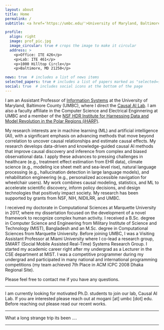 ```yaml
---
layout: about
title: Home
permalink: /
subtitle: <a href='https://umbc.edu/'>University of Maryland, Baltimore County</a>

profile:
  align: right
  image: prof_pic.jpg
  image_circular: true # crops the image to make it circular
  address: >
    <p>Office: ITE 426</p>
    <p>Lab: ITE 461</p>
    <p>1000 Hilltop Circle</p>
    <p>Baltimore, MD 21250</p>

news: true  # includes a list of news items
selected_papers: true # includes a list of papers marked as "selected={true}"
social: true  # includes social icons at the bottom of the page
---
```


I am an Assistant Professor of [Information Systems](https://informationsystems.umbc.edu/) at the University of Maryland, Baltimore County (UMBC), where I direct the [Causal AI Lab](https://mogani.umbc.edu/). I am also a faculty affiliate in the Computer Science and Electrical Enginnering at UMBC and a member of the [NSF HDR Institute for Harnessing Data and Model Revolution in the Polar Regions (iHARP)](https://iharp.umbc.edu/).

My research interests are in machine learning (ML) and artificial intelligence (AI), with a significant emphasis on advancing methods that move beyond correlation to uncover causal relationships and estimate causal effects. My research develops data-driven and knowledge-guided causal AI methods that improve causal discovery and inference from complex and biased observational data. I apply these advances to pressing challenges in healthcare (e.g., treatment effect estimation from EHR data), climate science (e.g., modeling ice sheet melt and sea-level rise), natural language processing (e.g., hallucination detection in large language models), and rehabilitation engineering (e.g., personalized accessible navigation for wheelchair users). My work combines causal modeling, statistics, and ML to accelerate scientific discovery, inform policy decisions, and design technologies that positively impact society. My research has been supported by grants from NSF, NIH, NIDILRR, and UMBC.

I received my doctorate in Computational Sciences at Marquette University in 2017, where my dissertation focused on the development of a novel framework to recognize complex human activity. I received a B.Sc. degree in Computer Science and Engineering from Military Institute of Science and Technology (MIST), Bangladesh and an M.Sc. degree in Computational Sciences from Marquette University. Before joining UMBC, I was a Visiting Assistant Professor at Miami University where I co-lead a research group, SMART (Social Mobile Assisted Real-Time) Systems Research Group. I started my academic career right after my undergrad as a Lecturer in the CSE department at MIST. I was a competitive programmer during my undergrad and participated in many national and international programming competitions (my team achieved 7th Place in ACM ICPC 2008 Dhaka Regional Site).



Please feel free to contact me if you have any questions.

---
I am currently looking for motivated Ph.D. students to join our lab, Causal AI Lab. If you are interested please reach out at mogani [at] umbc [dot] edu. Before reaching out please read our recent works.

---

What a long strange trip its been ....

---
<!-- 

Put your address / P.O. box / other info right below your picture. You can also disable any these elements by editing `profile` property of the YAML header of your `_pages/about.md`. Edit `_bibliography/papers.bib` and Jekyll will render your [publications page](/al-folio/publications/) automatically.

Link to your social media connections, too. This theme is set up to use [Font Awesome icons](http://fortawesome.github.io/Font-Awesome/) and [Academicons](https://jpswalsh.github.io/academicons/), like the ones below. Add your Facebook, Twitter, LinkedIn, Google Scholar, or just disable all of them. -->
